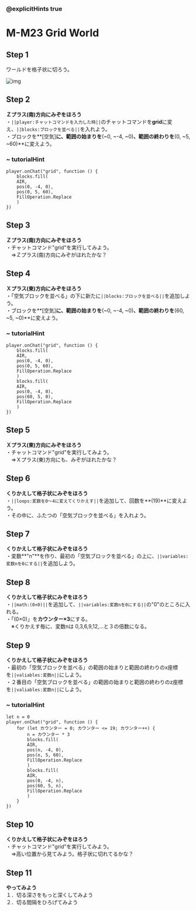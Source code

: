 ### @explicitHints true

# M-M23 Grid World

## Step 1  
ワールドを格子状に切ろう。

![img](https://teck89.xsrv.jp/MEE_tutorial/img/M-M23.jpg)

## Step 2
**Ｚプラス(南)方向にみぞをほろう**  
・``||player:チャットコマンドを入力した時||``のチャットコマンドを**grid**に変え、``||blocks:ブロックを並べる||``を入れよう。  
・ブロックを**[空気]**に、範囲の始まりを**(~0, ~-4, ~0)**、範囲の終わりを**(0, ~5, ~60)**に変えよう。

### ~ tutorialHint
```blocks
player.onChat("grid", function () {
    blocks.fill(
    AIR,
    pos(0, -4, 0),
    pos(0, 5, 60),
    FillOperation.Replace
    )
})

```

## Step 3
**Ｚプラス(南)方向にみぞをほろう**  
・チャットコマンド"grid"を実行してみよう。  
　⇒Ｚプラス(南)方向にみぞがほれたかな？

## Step 4
**Ｘプラス(東)方向にみぞをほろう**  
・「空気ブロックを並べる」の下に新たに``||blocks:ブロックを並べる||``を追加しよう。  
・ブロックを**[空気]**に、範囲の始まりを**(~0, ~-4, ~0)**、範囲の終わりを**(60, ~5, ~0)**に変えよう。

### ~ tutorialHint
```blocks
player.onChat("grid", function () {
    blocks.fill(
    AIR,
    pos(0, -4, 0),
    pos(0, 5, 60),
    FillOperation.Replace
    )
    blocks.fill(
    AIR,
    pos(0, -4, 0),
    pos(60, 5, 0),
    FillOperation.Replace
    )
})

```

## Step 5
**Ｘプラス(東)方向にみぞをほろう**  
・チャットコマンド"grid"を実行してみよう。  
　⇒Ｘプラス(東)方向にも、みぞがほれたかな？

## Step 6
**くりかえして格子状にみぞをほろう**  
・``||loops:変数を0～4に変えてくりかえす||``を追加して、回数を**(19)**に変えよう。  
・その中に、ふたつの「空気ブロックを並べる」を入れよう。

## Step 7
**くりかえして格子状にみぞをほろう**  
・変数**"n"**を作り、最初の「空気ブロックを並べる」の上に、``||variables:変数nを0にする||``を追加しよう。

## Step 8
**くりかえして格子状にみぞをほろう**  
・``||math:(0×0)||``を追加して、``||variables:変数nを0にする||``の"0"のところに入れる。  
・「(0×0)」を**カウンター×3**にする。  
　※くりかえす毎に、変数nは 0,3,6,9,12,...と３の倍数になる。

## Step 9
**くりかえして格子状にみぞをほろう**  
・最初の「空気ブロックを並べる」の範囲の始まりと範囲の終わりのx座標を``||valiables:変数n||``にしよう。  
・２番目の「空気ブロックを並べる」の範囲の始まりと範囲の終わりのz座標を``||valiables:変数n||``にしよう。

### ~ tutorialHint
```blocks
let n = 0
player.onChat("grid", function () {
    for (let カウンター = 0; カウンター <= 19; カウンター++) {
        n = カウンター * 3
        blocks.fill(
        AIR,
        pos(n, -4, 0),
        pos(n, 5, 60),
        FillOperation.Replace
        )
        blocks.fill(
        AIR,
        pos(0, -4, n),
        pos(60, 5, n),
        FillOperation.Replace
        )
    }
})

```
## Step 10
**くりかえして格子状にみぞをほろう**  
・チャットコマンド"grid"を実行してみよう。  
　⇒高い位置から見てみよう。格子状に切れてるかな？

## Step 11
**やってみよう**  
１．切る深さをもっと深くしてみよう  
２．切る間隔をひろげてみよう
